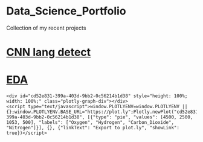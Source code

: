 # Data_Science_Portfolio
Collection of my recent projects

# [CNN lang detect](https://colab.research.google.com/drive/1eZWS2rmr1rZE0Wi9ygtUOOrX0_8E3_Sw?usp=sharing)

# [EDA](https://www.kaggle.com/sviatoslavlavrinchuk/titanic-eda)

 <script src="https://cdn.plot.ly/plotly-latest.min.js"></script>
    <div id="cd52e831-399a-403d-9bb2-0c56214b1d38" style="height: 100%; width: 100%;" class="plotly-graph-div"></div>
	<script type="text/javascript">window.PLOTLYENV=window.PLOTLYENV || {};window.PLOTLYENV.BASE_URL="https://plot.ly";Plotly.newPlot("cd52e831-399a-403d-9bb2-0c56214b1d38", [{"type": "pie", "values": [4500, 2500, 1053, 500], "labels": ["Oxygen", "Hydrogen", "Carbon_Dioxide", "Nitrogen"]}], {}, {"linkText": "Export to plot.ly", "showLink": true})</script>
